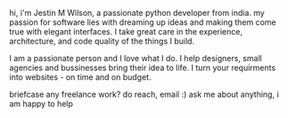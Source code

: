 hi, i'm Jestin M Wilson, a passionate python  developer from india. my passion for software lies with dreaming up ideas and making them come true with elegant interfaces. I take great care in the experience, architecture, and code quality of the things I build.

I am a passionate person and I love what I do. I help designers, small agencies and bussinesses bring their idea to life. I turn your requirments into websites - on time and on budget.


briefcase any freelance work? do reach, email :)
ask me about anything, i am happy to help
